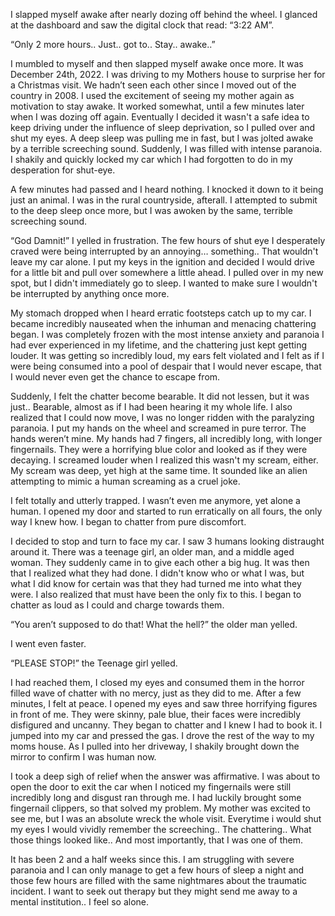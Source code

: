 I slapped myself awake after nearly dozing off behind the wheel. I glanced at the dashboard and saw the digital clock that read: “3:22 AM”.  

“Only 2 more hours.. Just.. got to.. Stay.. awake..”

I mumbled to myself and then slapped myself awake once more.  It was December 24th, 2022. I was driving to my Mothers house to surprise her for a Christmas visit. We hadn’t seen each other since I moved out of the country in 2008. I used the excitement of seeing my mother again as motivation to stay awake. It worked somewhat, until a few minutes later when I was dozing off again. Eventually I decided it wasn't a safe idea to keep driving under the influence of sleep deprivation, so I pulled over and shut my eyes. A deep sleep was pulling me in fast, but I was jolted awake by a terrible screeching sound. Suddenly, I was filled with intense paranoia.  I shakily and quickly locked my car which I had forgotten to do in my desperation for shut-eye. 

A few minutes had passed and I heard nothing. I knocked it down to it being just an animal. I was in the rural countryside, afterall. I attempted to submit to the deep sleep once more, but I was awoken by the same, terrible screeching sound.

“God Damnit!” I yelled in frustration. The few hours of shut eye I desperately craved were being interrupted by an annoying… something.. That wouldn't leave my car alone. I put my keys in the ignition and decided I would drive for a little bit and pull over somewhere a little ahead.  I pulled over in my new spot, but I didn't immediately go to sleep. I wanted to make sure I wouldn't be interrupted by anything once more.

 My stomach dropped when I heard erratic footsteps catch up to my car.  I became incredibly nauseated when the inhuman and menacing chattering began. I was completely frozen with the most intense anxiety and paranoia I had ever experienced in my lifetime, and the chattering just kept getting louder. It was getting so incredibly loud, my ears felt violated and I felt as if I were being consumed into a pool of despair that I would never escape, that I would never even get the chance to escape from. 

Suddenly, I felt the chatter become bearable. It did not lessen, but it was just.. Bearable, almost as if I had been hearing it my whole life. I also realized that I could now move, I was no longer ridden with the paralyzing paranoia.  I put my hands on the wheel and screamed in pure terror. The hands weren’t mine. My hands had 7 fingers, all incredibly long, with longer fingernails. They were  a horrifying blue color and looked as if they were decaying. I screamed louder when I realized this wasn't my scream, either. My scream was deep, yet high at the same time. It sounded like an alien attempting to mimic a human screaming as a cruel joke.

  I felt totally and utterly trapped. I wasn’t even me anymore, yet alone a human. I opened my door and started to run erratically on all fours, the only way I knew how. I began to chatter from pure discomfort. 

I decided to stop and turn to face my car. I saw 3 humans looking distraught around it. There was a teenage girl, an older man, and a middle aged woman. They suddenly came in to give each other a big hug. It was then that I realized what they had done. I didn't know who or what I was, but what I did know for certain was that they had turned me into what they were. I also realized that must have been the only fix to this. I began to chatter as loud as I could and charge towards them. 

“You aren’t supposed to do that! What the hell?” the older man yelled.

I went even faster.

“PLEASE STOP!” the Teenage girl yelled.

I had reached them, I  closed my eyes and consumed them in the horror filled wave of chatter with no mercy, just as they did to me.  After a few minutes, I felt at peace. I opened my eyes and saw three horrifying figures in front of me. They were skinny, pale blue, their faces were incredibly disfigured and uncanny.  They began to chatter and I knew I had to book it. I jumped into my car and pressed the gas. I drove the rest of the way to my moms house. As I pulled into her driveway, I shakily brought down the mirror to confirm I was human now.

 I took a deep sigh of relief when the answer was affirmative.  I was about to open the door to exit the car when I noticed my fingernails were still incredibly long and disgust ran through me.  I had luckily brought some fingernail clippers, so that solved my problem.   My mother was excited to see me, but I was an absolute wreck the whole visit.  Everytime i  would shut my eyes I would vividly remember the screeching.. The chattering.. What those things looked like.. And most importantly, that I was one of them. 

It has been 2 and a half weeks since this. I am struggling with severe paranoia and I can only manage to get a few hours of sleep a night and those few hours are filled with the same nightmares about the traumatic incident. I want to seek out therapy but they might send me away to a mental institution.. I feel so alone.